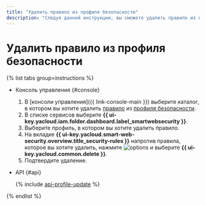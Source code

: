 ```yaml
---
title: "Удалить правило из профиля безопасности"
description: "Следуя данной инструкции, вы сможете удалить правило из профиля безопасности."
---
```


# Удалить правило из профиля безопасности

{% list tabs group=instructions %}

- Консоль управления {#console}

  1. В [консоли управления]({{ link-console-main }}) выберите каталог, в котором вы хотите удалить [правило](../concepts/rules.md) из [профиля безопасности](../concepts/profiles.md).
  1. В списке сервисов выберите **{{ ui-key.yacloud.iam.folder.dashboard.label_smartwebsecurity }}**.
  1. Выберите профиль, в котором вы хотите удалить правило.
  1. На вкладке **{{ ui-key.yacloud.smart-web-security.overview.title_security-rules }}** напротив правила, которое вы хотите удалить, нажмите ![options](../../_assets/console-icons/ellipsis.svg) и выберите **{{ ui-key.yacloud.common.delete }}**.
  1. Подтвердите удаление.

- API {#api}

  {% include [api-profile-update](../../_includes/smartwebsecurity/api-profile-update.md) %}

{% endlist %}
